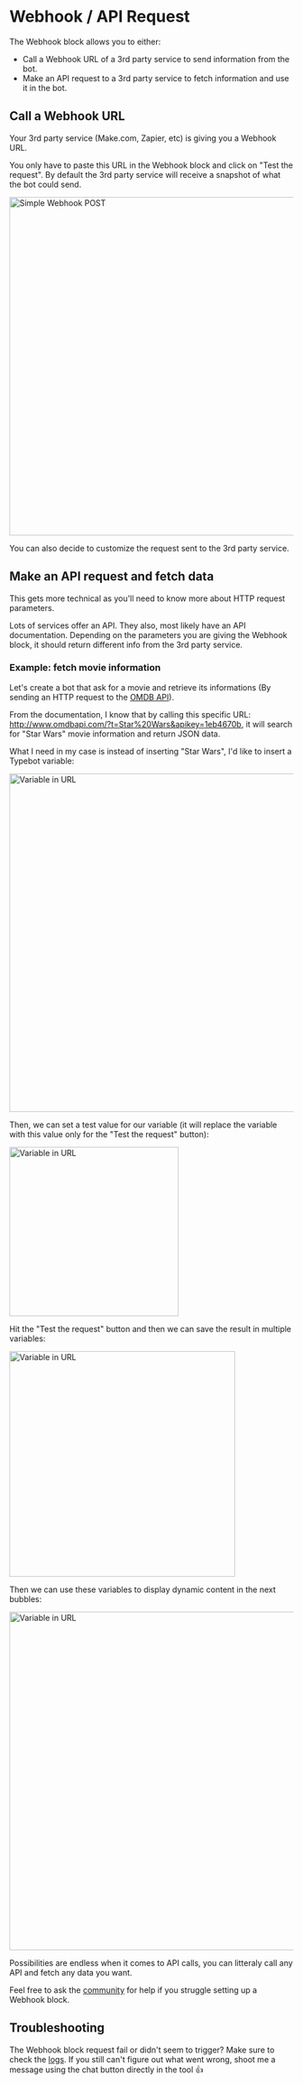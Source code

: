 # Webhook / API Request

The Webhook block allows you to either:

- Call a Webhook URL of a 3rd party service to send information from the bot.
- Make an API request to a 3rd party service to fetch information and use it in the bot.

## Call a Webhook URL

Your 3rd party service (Make.com, Zapier, etc) is giving you a Webhook URL.

You only have to paste this URL in the Webhook block and click on "Test the request". By default the 3rd party service will receive a snapshot of what the bot could send.

<img src="/img/blocks/integrations/webhook/simple-post.png" width="600" alt="Simple Webhook POST" />

You can also decide to customize the request sent to the 3rd party service.

## Make an API request and fetch data

This gets more technical as you'll need to know more about HTTP request parameters.

Lots of services offer an API. They also, most likely have an API documentation. Depending on the parameters you are giving the Webhook block, it should return different info from the 3rd party service.

### Example: fetch movie information

Let's create a bot that ask for a movie and retrieve its informations (By sending an HTTP request to the [OMDB API](http://www.omdbapi.com/)).

From the documentation, I know that by calling this specific URL: http://www.omdbapi.com/?t=Star%20Wars&apikey=1eb4670b, it will search for "Star Wars" movie information and return JSON data.

What I need in my case is instead of inserting "Star Wars", I'd like to insert a Typebot variable:

<img src="/img/blocks/integrations/webhook/variable-url.png" width="600" alt="Variable in URL" />

Then, we can set a test value for our variable (it will replace the variable with this value only for the "Test the request" button):

<img src="/img/blocks/integrations/webhook/variable-test-value.png" width="300" alt="Variable in URL" />

Hit the "Test the request" button and then we can save the result in multiple variables:

<img src="/img/blocks/integrations/webhook/save-in-variable.png" width="400" alt="Variable in URL" />

Then we can use these variables to display dynamic content in the next bubbles:

<img src="/img/blocks/integrations/webhook/preview.png" width="600" alt="Variable in URL" />

Possibilities are endless when it comes to API calls, you can litteraly call any API and fetch any data you want.

Feel free to ask the [community](https://www.facebook.com/groups/typebot) for help if you struggle setting up a Webhook block.

## Troubleshooting

The Webhook block request fail or didn't seem to trigger? Make sure to check the [logs](/editor/results). If you still can't figure out what went wrong, shoot me a message using the chat button directly in the tool 👍

